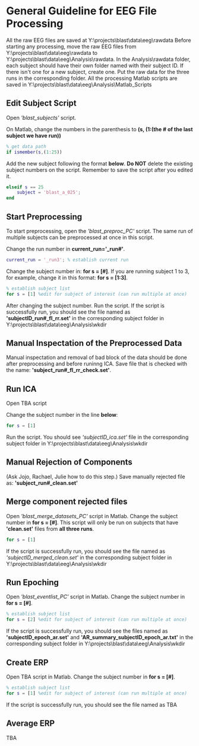 # General Guideline for EEG File Processing

All the raw EEG files are saved at Y:\projects\blast\data\eeg\rawdata
Before starting any processing, move the raw EEG files from  Y:\projects\blast\data\eeg\rawdata to Y:\projects\blast\data\eeg\Analysis\rawdata. In the Analysis\rawdata folder, each subject should have their own folder named with their subject ID. If there isn't one for a new subject, create one. Put the raw data for the three runs in the corresponding folder.
All the processing Matlab scripts are saved in Y:\projects\blast\data\eeg\Analysis\Matlab_Scripts

## Edit Subject Script

Open *'blast_subjects'* script.

On Matlab, change the numbers in the parenthesis to **(s, (1:(the # of the last subject we have run))**

```Matlab
% get data path
if ismember(s,(1:25))
```

Add the new subject following the format **below**. **Do NOT** delete the existing subject numbers on the script. Remember to save the script after you edited it.

```Matlab
elseif s == 25
    subject = 'blast_a_025';
end
```

## Start Preprocessing

To start preprocessing, open the *'blast_preproc_PC'* script. The same run of multiple subjects can be preprocessed at once in this script.

Change the run number in **current_run='_run#'**. 

```Matlab
current_run = '_run3'; % establish current run
```

Change the subject number in: **for s = [#]**. If you are running subject 1 to 3, for example, change it in this format: **for s = [1:3]**. 

```Matlab
% establish subject list
for s = [1] %edit for subject of interest (can run multiple at once)
```

After changing the subject number. Run the script. If the script is successfully run, you should see the file named as **'subjectID_run#_fl_rr.set'** in the corresponding subject folder in Y:\projects\blast\data\eeg\Analysis\wkdir

## Manual Inspectation of the Preprocessed Data 

Manual inspectation and removal of bad block of the data should be done after preprocessing and before runinng ICA. Save file that is checked with the name: **'subject_run#_fl_rr_check.set'**.

## Run ICA

Open TBA script

Change the subject number in the line **below**: 

```Matlab
for s = [1]
```

Run the script. You should see *'subjectID_ica.set'* file in the corresponding subject folder in Y:\projects\blast\data\eeg\Analysis\wkdir 

## Manual Rejection of Components

(Ask Jojo, Rachael, Julie how to do this step.) Save manually rejected file as: **'subject_run#_clean.set'**

## Merge component rejected files

Open *'blast_merge_datasets_PC'* script in Matlab. Change the subject number in **for s = [#]**. This script will only be run on subjects that have **'clean.set'** files from **all three runs**. 

```Matlab
for s = [1]
```

If the script is successfully run, you should see the file named as *'subjectID_merged_clean.set'* in the corresponding subject folder in Y:\projects\blast\data\eeg\Analysis\wkdir

## Run Epoching

Open *'blast_eventlist_PC'* script in Matlab. Change the subject number in **for s = [#]**.

```Matlab
% establish subject list
for s = [2] %edit for subject of interest (can run multiple at once)
```

If the script is successfully run, you should see the files named as **'subjectID_epoch_ar.set'** and **'AR_summary_subjectID_epoch_ar.txt'** in the corresponding subject folder in Y:\projects\blast\data\eeg\Analysis\wkdir

## Create ERP  

Open TBA script in Matlab. Change the subject number in **for s = [#]**.

```Matlab
% establish subject list
for s = [1] %edit for subject of interest (can run multiple at once)
```

If the script is successfully run, you should see the file named as TBA

## Average ERP
TBA
